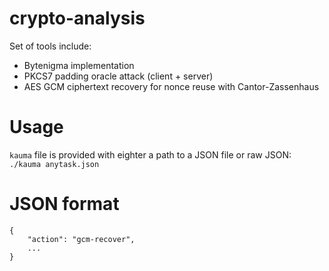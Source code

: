 # crypto-analysis

Set of tools include:
- Bytenigma implementation
- PKCS7 padding oracle attack (client + server)
- AES GCM ciphertext recovery for nonce reuse with Cantor-Zassenhaus

# Usage
`kauma` file is provided with eighter a path to a JSON file or raw JSON:
`./kauma anytask.json`

# JSON format
```
{
    "action": "gcm-recover",
    ...
}
```
